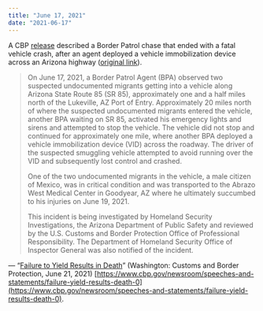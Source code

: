 ```yaml
---
title: "June 17, 2021"
date: "2021-06-17"
---
```


A CBP [release](/files/2021-06-21_cbp.pdf) described a Border Patrol chase that ended with a fatal vehicle crash, after an agent deployed a vehicle immobilization device across an Arizona highway ([original link](https://www.cbp.gov/newsroom/speeches-and-statements/failure-yield-results-death-0)).

> On June 17, 2021, a Border Patrol Agent (BPA) observed two suspected undocumented migrants getting into a vehicle along Arizona State Route 85 (SR 85), approximately one and a half miles north of the Lukeville, AZ Port of Entry. Approximately 20 miles north of where the suspected undocumented migrants entered the vehicle, another BPA waiting on SR 85, activated his emergency lights and sirens and attempted to stop the vehicle. The vehicle did not stop and continued for approximately one mile, where another BPA deployed a vehicle immobilization device (VID) across the roadway. The driver of the suspected smuggling vehicle attempted to avoid running over the VID and subsequently lost control and crashed.
> 
> One of the two undocumented migrants in the vehicle, a male citizen of Mexico, was in critical condition and was transported to the Abrazo West Medical Center in Goodyear, AZ where he ultimately succumbed to his injuries on June 19, 2021.
> 
> This incident is being investigated by Homeland Security Investigations, the Arizona Department of Public Safety and reviewed by the U.S. Customs and Border Protection Office of Professional Responsibility. The Department of Homeland Security Office of Inspector General was also notified of the incident.

— “[Failure to Yield Results in Death](/files/2021-06-21_cbp.pdf)” (Washington: Customs and Border Protection, June 21, 2021) [https://www.cbp.gov/newsroom/speeches-and-statements/failure-yield-results-death-0](https://www.cbp.gov/newsroom/speeches-and-statements/failure-yield-results-death-0).
